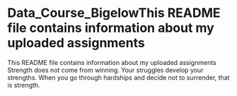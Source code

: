 # Data_Course_BigelowThis README file contains information about my uploaded assignments
This README file contains information about my uploaded assignments
Strength does not come from winning. Your struggles develop your strengths. When you go through hardships and decide not to surrender, that is strength.
